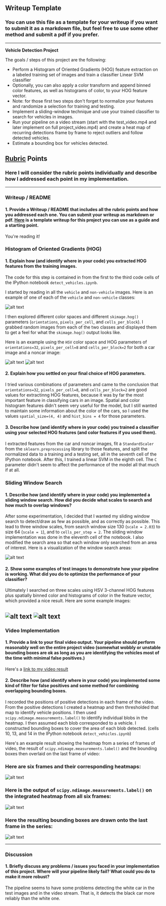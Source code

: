 ## Writeup Template
### You can use this file as a template for your writeup if you want to submit it as a markdown file, but feel free to use some other method and submit a pdf if you prefer.

---

**Vehicle Detection Project**

The goals / steps of this project are the following:

* Perform a Histogram of Oriented Gradients (HOG) feature extraction on a labeled training set of images and train a classifier Linear SVM classifier
* Optionally, you can also apply a color transform and append binned color features, as well as histograms of color, to your HOG feature vector. 
* Note: for those first two steps don't forget to normalize your features and randomize a selection for training and testing.
* Implement a sliding-window technique and use your trained classifier to search for vehicles in images.
* Run your pipeline on a video stream (start with the test_video.mp4 and later implement on full project_video.mp4) and create a heat map of recurring detections frame by frame to reject outliers and follow detected vehicles.
* Estimate a bounding box for vehicles detected.

[//]: # (Image References)
[image1]: ./output_images/car_notcar.png
[image2]: ./output_images/car_features.png
[image3]: ./output_images/notcar_features.png
[image4]: ./output_images/search_area.jpg
[image5]: ./output_images/window1.jpg
[image6]: ./output_images/window3.jpg
[image7]: ./output_images/seven_frames.png
[image8]: ./output_images/labels.jpg
[image9]: ./output_images/out_img.jpg
[video1]: ./output_project_video.mp4

## [Rubric](https://review.udacity.com/#!/rubrics/513/view) Points
### Here I will consider the rubric points individually and describe how I addressed each point in my implementation.  

---
### Writeup / README

#### 1. Provide a Writeup / README that includes all the rubric points and how you addressed each one.  You can submit your writeup as markdown or pdf.  [Here](https://github.com/udacity/CarND-Vehicle-Detection/blob/master/writeup_template.md) is a template writeup for this project you can use as a guide and a starting point.  

You're reading it!

### Histogram of Oriented Gradients (HOG)

#### 1. Explain how (and identify where in your code) you extracted HOG features from the training images.

The code for this step is contained in from the first to the third code cells of the IPython notebook `detect_vehicles.ipynb`.  

I started by reading in all the `vehicle` and `non-vehicle` images.  Here is an example of one of each of the `vehicle` and `non-vehicle` classes:

![alt text][image1]

I then explored different color spaces and different `skimage.hog()` parameters (`orientations`, `pixels_per_cell`, and `cells_per_block`).  I grabbed random images from each of the two classes and displayed them to get a feel for what the `skimage.hog()` output looks like.

Here is an example using the `HSV` color space and HOG parameters of `orientations=32`, `pixels_per_cell=8` and `cells_per_block=2` for both a car image and a noncar image:

![alt text][image2]
![alt text][image3]

#### 2. Explain how you settled on your final choice of HOG parameters.

I tried various combinations of parameters and came to the conclusion that `orientations=32`, `pixels_per_cell=8`, and `cells_per_block=2` are good values for extractinng HOG features, because it was by far the most important feature in classifying cars in an image. Spatial and color histogram features didn't seem very useful for the model, but I still wanted to maintain some information about the color of the cars, so I used the values `spatial_size=(4, 4)` and `hist_bins = 4` for those parameters.

#### 3. Describe how (and identify where in your code) you trained a classifier using your selected HOG features (and color features if you used them).

I extracted features from the car and noncar images, fit a `StandardScaler` from the `sklearn.preprocessing` library to those features, and split the normalized data to a training and a testing set, all in the seventh cell of the IPython notebook. After this, I trained a linear SVM in the eighth cell. The `C` parameter didn't seem to affect the performance of the model all that much if at all.

### Sliding Window Search

#### 1. Describe how (and identify where in your code) you implemented a sliding window search.  How did you decide what scales to search and how much to overlap windows?

After some experimentation, I decided that I wanted my sliding window search to detect/draw as few as possible, and as correctly as possible. This lead to three window scales, from search window size 130 (`scale = 2.03`) to size 64 (`scale = 1`), and to `cells_per_step = 2`. The sliding window implementation was done in the eleventh cell of the notebook. I also modified the search area so that each window only searched from an area of interest. Here is a visualization of the window search areas:

![alt text][image4]

#### 2. Show some examples of test images to demonstrate how your pipeline is working.  What did you do to optimize the performance of your classifier?

Ultimately I searched on three scales using HSV 3-channel HOG features plus spatially binned color and histograms of color in the feature vector, which provided a nice result. Here are some example images:

![alt text][image5]
![alt text][image6]
---

### Video Implementation

#### 1. Provide a link to your final video output.  Your pipeline should perform reasonably well on the entire project video (somewhat wobbly or unstable bounding boxes are ok as long as you are identifying the vehicles most of the time with minimal false positives.)
Here's a [link to my video result](./output_images/output_project_video.mp4)


#### 2. Describe how (and identify where in your code) you implemented some kind of filter for false positives and some method for combining overlapping bounding boxes.

I recorded the positions of positive detections in each frame of the video.  From the positive detections I created a heatmap and then thresholded that map to identify vehicle positions.  I then used `scipy.ndimage.measurements.label()` to identify individual blobs in the heatmap.  I then assumed each blob corresponded to a vehicle.  I constructed bounding boxes to cover the area of each blob detected. (cells 10, 13, and 14 in the IPython notebook `detect_vehicles.ipynb`)

Here's an example result showing the heatmap from a series of frames of video, the result of `scipy.ndimage.measurements.label()` and the bounding boxes then overlaid on the last frame of video:

### Here are six frames and their corresponding heatmaps:

![alt text][image7]

### Here is the output of `scipy.ndimage.measurements.label()` on the integrated heatmap from all six frames:
![alt text][image8]

### Here the resulting bounding boxes are drawn onto the last frame in the series:
![alt text][image9]



---

### Discussion

#### 1. Briefly discuss any problems / issues you faced in your implementation of this project.  Where will your pipeline likely fail?  What could you do to make it more robust?

The pipeline seems to have some problems detecting the white car in the test images and in the video stream. That is, it detects the black car more reliably than the white one.
